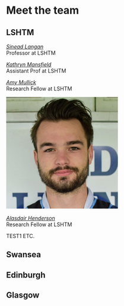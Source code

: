 # Meet the team

## LSHTM 

[*Sinead Langan*](https://www.lshtm.ac.uk/aboutus/people/langan.sinead)  
Professor at LSHTM

[*Kathryn Mansfield*](https://www.lshtm.ac.uk/aboutus/people/mansfield.kathryn)  
Assistant Prof at LSHTM

[*Amy Mullick*](https://www.lshtm.ac.uk/aboutus/people/mulick.amy)  
Research Fellow at LSHTM

<img src="/img/ali.png" alt = "Alasdair Henderson" height = "300" />  

[*Alasdair Henderson*](https://www.lshtm.ac.uk/aboutus/people/henderson.alasdair)  
Research Fellow at LSHTM  

TEST1
ETC.

## Swansea

## Edinburgh

## Glasgow
